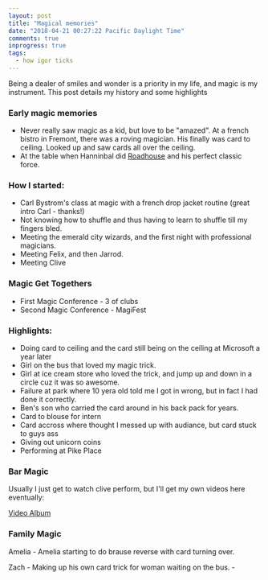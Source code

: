 ```yaml
---
layout: post
title: "Magical memories"
date: "2018-04-21 00:27:22 Pacific Daylight Time"
comments: true
inprogress: true
tags:
  - how igor ticks
---
```



Being a dealer of smiles and wonder is a priority in my life, and magic is my instrument. This post details my history and some highlights

### Early magic memories

* Never really saw magic as a kid, but love to be "amazed". At a french bistro in Fremont, there was a roving magician. His finally was card to ceiling. Looked up and saw cards all over the ceiling.
* At the table when Hanninbal did [Roadhouse](https://www.youtube.com/watch?v=G1iaCcL9UDw) and his perfect classic force.


### How I started:

* Carl Bystrom's class at magic with a french drop jacket routine (great intro Carl - thanks!)
* Not knowing how to shuffle and thus having to learn to shuffle till my fingers bled.
* Meeting the emerald city wizards, and the first night with professional magicians.
* Meeting Felix, and then Jarrod.
* Meeting Clive


### Magic Get Togethers

* First Magic Conference - 3 of clubs
* Second Magic Conference - MagiFest


### Highlights:

- Doing card to ceiling and the card still being on the ceiling at Microsoft a year later
- Girl on the bus that loved my magic trick.
- Girl at ice cream store who loved the trick, and jump up and down in a circle cuz it was so awesome.
- Failure at park where 10 yera old told me I got in wrong, but in fact I had done it correctly.
- Ben's son who carried the card around in his back pack for years.
- Card to blouse for intern
- Card accross where thought I messed up with audiance, but card stuck to guys ass
- Giving out unicorn coins
- Performing at Pike Place

### Bar Magic

Usually I just get to watch clive perform, but I'll get my own videos here eventually:

[Video Album](https://photos.app.goo.gl/HPrGV2Uum5EBgo8NA)


### Family Magic

Amelia - Amelia starting to do brause reverse with card turning over.

Zach - Making up his own card trick for woman waiting on the bus. -

